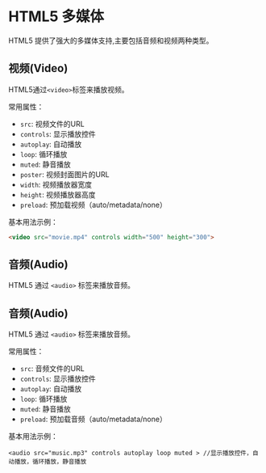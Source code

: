 # HTML5 多媒体

HTML5 提供了强大的多媒体支持,主要包括音频和视频两种类型。

## 视频(Video)
HTML5通过`<video>`标签来播放视频。

常用属性：
- `src`: 视频文件的URL
- `controls`: 显示播放控件
- `autoplay`: 自动播放
- `loop`: 循环播放
- `muted`: 静音播放
- `poster`: 视频封面图片的URL
- `width`: 视频播放器宽度
- `height`: 视频播放器高度
- `preload`: 预加载视频（auto/metadata/none）

基本用法示例：
```html
<video src="movie.mp4" controls width="500" height="300">
```

## 音频(Audio)
HTML5 通过 `<audio>` 标签来播放音频。

## 音频(Audio)
HTML5 通过 `<audio>` 标签来播放音频。

常用属性：
- `src`: 音频文件的URL
- `controls`: 显示播放控件
- `autoplay`: 自动播放
- `loop`: 循环播放
- `muted`: 静音播放
- `preload`: 预加载音频（auto/metadata/none）

基本用法示例：
```
<audio src="music.mp3" controls autoplay loop muted > //显示播放控件，自动播放，循环播放，静音播放 
```

